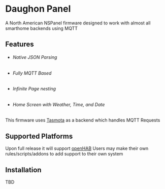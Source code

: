 # Daughon Panel
A North American NSPanel firmware designed to work with almost all smarthome backends using MQTT


## Features
- ###### Native JSON Parsing
- ###### Fully MQTT Based
- ###### Infinite Page nesting 
- ###### Home Screen with Weather, Time, and Date

This firmware uses [Tasmota](https://github.com/arendst/tasmota) as a backend which handles MQTT Requests


## Supported Platforms
Upon full release it will support [openHAB](https://github.com/openhab)
Users may make their own rules/scripts/addons to add support to their own system

## Installation
TBD


